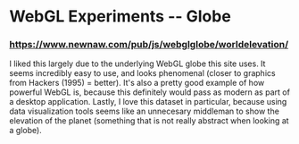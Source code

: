# WebGL Experiments -- Globe

### https://www.newnaw.com/pub/js/webglglobe/worldelevation/

I liked this largely due to the underlying WebGL globe this site uses. It seems incredibly easy to use, and looks phenomenal (closer to graphics from Hackers (1995) = better). It's also a pretty good example of how powerful WebGL is, because this definitely would pass as modern as part of a desktop application. Lastly, I love this dataset in particular, because using data visualization tools seems like an unnecesary middleman to show the elevation of the planet (something that is not really abstract when looking at a globe).